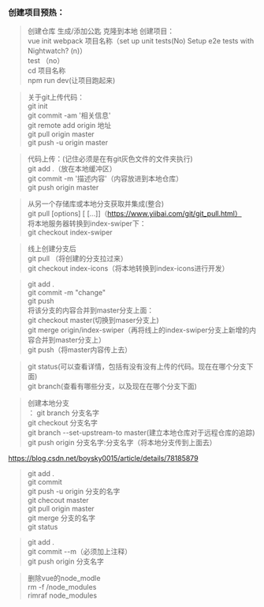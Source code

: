 ﻿### 创建项目预热：

> 创建仓库 生成/添加公匙 克隆到本地
创建项目：<br/>
vue init webpack 项目名称（set up unit tests(No) Setup e2e tests with Nightwatch? (n)）<br/>
test （no）<br/>
cd 项目名称<br/>
npm run dev(让项目跑起来)<br/>

> 关于git上传代码：<br/>
git init <br/>
git commit -am '相关信息'<br/>
git remote add origin 地址<br/>
git pull origin master<br/>
git push -u origin master<br/>

> 代码上传：(记住必须是在有git灰色文件的文件夹执行)<br/>
git add .（放在本地缓冲区）<br/>
git commit -m '描述内容'（内容放进到本地仓库）<br/>
git push origin master<br/>

> 从另一个存储库或本地分支获取并集成(整合)<br/>
git pull [options] [<repository> [<refspec>…]]（https://www.yiibai.com/git/git_pull.html）<br/>
将本地服务器转换到index-swiper下：<br/>
git checkout index-swiper<br/>

> 线上创建分支后<br/>
git pull （将创建的分支拉过来）<br/>
git checkout index-icons（将本地转换到index-icons进行开发）<br/>

> git  add  .<br/>
git commit -m "change"<br/>
git push<br/>
将该分支的内容合并到master分支上面：<br/>
git checkout master(切换到maser分支上)<br/>
 git merge origin/index-swiper（再将线上的index-swiper分支上新增的内容合并到master分支上）<br/>
git push（将master内容传上去）<br/>


> git status(可以查看详情，包括有没有没有上传的代码。现在在哪个分支下面)<br/>
git branch(查看有哪些分支，以及现在在哪个分支下面)<br/>


> 创建本地分支<br/>：
git branch 分支名字<br/>
git checkout 分支名字<br/>
git branch --set-upstream-to master(建立本地仓库对于远程仓库的追踪)<br/>
git push origin 分支名字:分支名字（将本地分支传到上面去）<br/>

https://blog.csdn.net/boysky0015/article/details/78185879<br/>
> git add .<br/>
git commit <br/>
git push -u origin 分支的名字<br/>
git checout master<br/>
git pull origin master<br/>
git merge 分支的名字<br/>
git status<br/>

> git add .<br/>
git commit --m（必须加上注释）<br/>
git push origin 分支名字<br/>

> 删除vue的node_modle<br/>
rm -f /node_modules<br/>
rimraf node_modules<br/>



